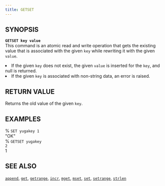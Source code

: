 ```yaml
---
title: GETSET
---
```


## SYNOPSIS
<code><b>GETSET key value</b></code><br>
This command is an atomic read and write operation that gets the existing value that is associated with the given <code>key</code> while rewriting it with the given <code>value</code>.

<li>If the given <code>key</code> does not exist, the given <code>value</code> is inserted for the <code>key</code>, and null is returned.</li>
<li>If the given <code>key</code> is associated with non-string data, an error is raised.</li>

## RETURN VALUE
Returns the old value of the given <code>key</code>.

## EXAMPLES
% <code>SET yugakey 1</code><br>
"OK"<br>
% <code>GETSET yugakey 2</code><br>
1<br>

## SEE ALSO
[`append`](/api/redis/append/), [`get`](/api/redis/get/), [`getrange`](/api/redis/getrange/), [`incr`](/api/redis/incr/), [`mget`](/api/redis/mget/), [`mset`](/api/redis/mset/), [`set`](/api/redis/set/), [`setrange`](/api/redis/setrange/), [`strlen`](/api/redis/strlen/)